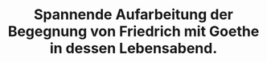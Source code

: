 ---
rating: 4
title: "Spannende Aufarbeitung der Begegnung von Friedrich mit Goethe in dessen Lebensabend."
---